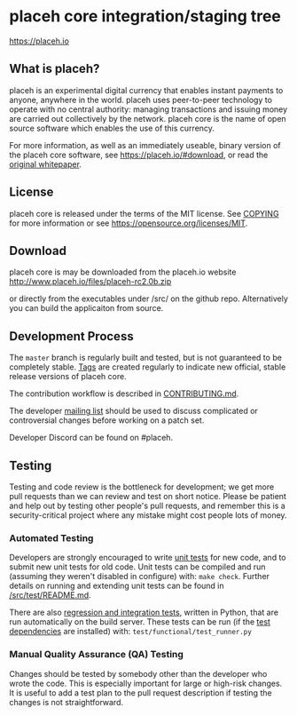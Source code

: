 placeh core integration/staging tree
=====================================


https://placeh.io

What is placeh?
----------------

placeh is an experimental digital currency that enables instant payments to
anyone, anywhere in the world. placeh uses peer-to-peer technology to operate
with no central authority: managing transactions and issuing money are carried
out collectively by the network. placeh core is the name of open source
software which enables the use of this currency.

For more information, as well as an immediately useable, binary version of
the placeh core software, see https://placeh.io/#download, or read the
[original whitepaper](http://explore.placeh.io:8080/artifact/F9ddp3zXbNd5zwxBngvRBe4zQgmoViNuma.json).

License
-------

placeh core is released under the terms of the MIT license. See [COPYING](COPYING) for more
information or see https://opensource.org/licenses/MIT.

Download
-------

placeh core is may be downloaded from the placeh.io website 
http://www.placeh.io/files/placeh-rc2.0b.zip

or directly from the executables under /src/ on the github repo.
Alternatively you can build the applicaiton from source.

Development Process
-------------------

The `master` branch is regularly built and tested, but is not guaranteed to be
completely stable. [Tags](https://github.com/xagau/placeh/tags) are created
regularly to indicate new official, stable release versions of placeh core.

The contribution workflow is described in [CONTRIBUTING.md](CONTRIBUTING.md).

The developer [mailing list](https://lists.linuxfoundation.org/mailman/listinfo/placeh-dev)
should be used to discuss complicated or controversial changes before working
on a patch set.

Developer Discord can be found on #placeh.

Testing
-------

Testing and code review is the bottleneck for development; we get more pull
requests than we can review and test on short notice. Please be patient and help out by testing
other people's pull requests, and remember this is a security-critical project where any mistake might cost people
lots of money.

### Automated Testing

Developers are strongly encouraged to write [unit tests](src/test/README.md) for new code, and to
submit new unit tests for old code. Unit tests can be compiled and run
(assuming they weren't disabled in configure) with: `make check`. Further details on running
and extending unit tests can be found in [/src/test/README.md](/src/test/README.md).

There are also [regression and integration tests](/test), written
in Python, that are run automatically on the build server.
These tests can be run (if the [test dependencies](/test) are installed) with: `test/functional/test_runner.py`

### Manual Quality Assurance (QA) Testing

Changes should be tested by somebody other than the developer who wrote the
code. This is especially important for large or high-risk changes. It is useful
to add a test plan to the pull request description if testing the changes is
not straightforward.

